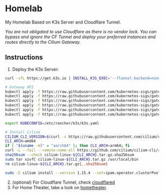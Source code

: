 # Homelab

My Homelab Based on K3s Server and Cloudflare Tunnel.

*You are not obligated to use Cloudflare as there is no vendor lock. You can bypass and ignore the CF Tunnel and deploy your preferred instances and routes directly to the Cilium Gateway.*

## Instructions

1. Deploy the K3s Server:
```bash
curl -sfL https://get.k3s.io | INSTALL_K3S_EXEC='--flannel-backend=none --disable-network-policy --disable traefik --disable-kube-proxy' sh -

# Gateway API
kubectl apply -f https://raw.githubusercontent.com/kubernetes-sigs/gateway-api/v1.0.0/config/crd/standard/gateway.networking.k8s.io_gatewayclasses.yaml
kubectl apply -f https://raw.githubusercontent.com/kubernetes-sigs/gateway-api/v1.0.0/config/crd/standard/gateway.networking.k8s.io_gateways.yaml
kubectl apply -f https://raw.githubusercontent.com/kubernetes-sigs/gateway-api/v1.0.0/config/crd/standard/gateway.networking.k8s.io_httproutes.yaml
kubectl apply -f https://raw.githubusercontent.com/kubernetes-sigs/gateway-api/v1.0.0/config/crd/standard/gateway.networking.k8s.io_referencegrants.yaml
kubectl apply -f https://raw.githubusercontent.com/kubernetes-sigs/gateway-api/v1.0.0/config/crd/experimental/gateway.networking.k8s.io_grpcroutes.yaml
kubectl apply -f https://raw.githubusercontent.com/kubernetes-sigs/gateway-api/v1.0.0/config/crd/experimental/gateway.networking.k8s.io_tlsroutes.yaml

export KUBECONFIG=/etc/rancher/k3s/k3s.yaml

# Install Cilium
CILIUM_CLI_VERSION=$(curl -s https://raw.githubusercontent.com/cilium/cilium-cli/main/stable.txt)
CLI_ARCH=amd64
if [ "$(uname -m)" = "aarch64" ]; then CLI_ARCH=arm64; fi
curl -L --fail --remote-name-all https://github.com/cilium/cilium-cli/releases/download/${CILIUM_CLI_VERSION}/cilium-linux-${CLI_ARCH}.tar.gz{,.sha256sum}
sha256sum --check cilium-linux-${CLI_ARCH}.tar.gz.sha256sum
sudo tar xzvfC cilium-linux-${CLI_ARCH}.tar.gz /usr/local/bin
rm cilium-linux-${CLI_ARCH}.tar.gz{,.sha256sum}

sudo -E cilium install --version 1.15.4 --set=ipam.operator.clusterPoolIPv4PodCIDRList="10.42.0.0/16",kubeProxyReplacement=true,k8sServiceHost=${API_SERVER_IP},k8sServicePort=${API_SERVER_IP},gatewayAPI.enabled=true,hubble.relay.enabled=true,hubble.ui.enabled=true,bpf.masquerade=true
```
2. (optional) For Cloudflare Tunnel, check [cloudflared](./cloudflared/README.md)
3. For Home Theater, take a look on [hometheater](./hometheater/README.md).
